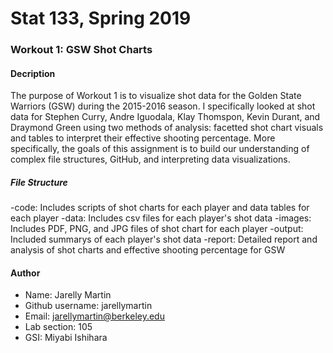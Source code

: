# Stat 133, Spring 2019

### Workout 1: GSW Shot Charts

#### Decription

The purpose of Workout 1 is to visualize shot data for the Golden State Warriors (GSW) during the 2015-2016 season. I specifically looked at shot data for Stephen Curry, Andre Iguodala, Klay Thomspon, Kevin Durant, and Draymond Green using two methods of analysis: facetted shot chart visuals and tables to interpret their effective shooting percentage. More specifically, the goals of this assignment is to build our understanding of complex file structures, GitHub, and interpreting data visualizations. 


##### File Structure

-code: Includes scripts of shot charts for each player and data tables for each player
-data: Includes csv files for each player's shot data 
-images: Includes PDF, PNG, and JPG files of shot chart for each player
-output: Included summarys of each player's shot data
-report: Detailed report and analysis of shot charts and effective shooting percentage for GSW

#### Author 

- Name: Jarelly Martin
- Github username: jarellymartin
- Email: jarellymartin@berkeley.edu
- Lab section: 105
- GSI: Miyabi Ishihara
